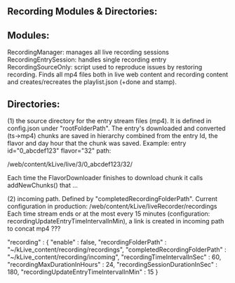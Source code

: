 Recording Modules & Directories:
--------------------------------

Modules:
--------------------------------
RecordingManager: manages all live recording sessions
RecordingEntrySession: handles single recording entry
RecordingSourceOnly:  script used to reproduce issues by restoring recording. Finds all mp4 files both in live
web content and recording content and creates/recreates the playlist.json (+done and stamp).

Directories:
----------------------------------

(1) the source directory for the entry stream files (mp4). It is defined in config.json under "rootFolderPath".
The entry's downloaded and converted (ts->mp4) chunks are saved in hierarchy combined from the entry Id, the flavor and
day hour that the chunk was saved. Example: entry id="0_abcdef123" flavor="32" path:

/web/content/kLive/live/3/0_abcdef123/32/

Each time the FlavorDownloader finishes to download chunk it calls addNewChunks() that ...

(2) incoming path. Defined by "completedRecordingFolderPath". Current configuration in production:
/web/content/kLive/liveRecorder/recordings
Each time stream ends or at the most every 15 minutes (configuration: recordingUpdateEntryTimeIntervalInMin),
a link is created in incoming path to concat mp4 ???

"recording" : {
       "enable" : false,
       "recordingFolderPath" : "~/kLive_content/recording/recordings",
       "completedRecordingFolderPath" : "~/kLive_content/recording/incoming",
       "recordingTimeIntervalInSec" : 60,
       "recordingMaxDurationInHours" : 24,
       "recordingSessionDurationInSec" : 180,
       "recordingUpdateEntryTimeIntervalInMin" : 15
     }